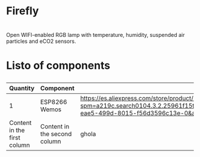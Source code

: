 # Firefly <h1> 
Open WIFI-enabled RGB lamp with temperature, humidity, suspended air particles and eCO2 sensors.

# Listo of components <h2> 

Quantity | Component    | Link
---------|------------  | -------------
1        |ESP8266 Wemos | https://es.aliexpress.com/store/product/D1-mini-Mini-NodeMcu-4M-bytes-Lua-WIFI-Internet-of-Things-development-board-based-ESP8266-by/1084082_32651747570.html?spm=a219c.search0104.3.2.25961f15tPQzts&ws_ab_test=searchweb0_0,searchweb201602_3_10152_10151_10065_10344_10068_5722815_10342_10547_10343_10340_5722915_10548_10341_5722615_10696_10084_10083_10618_10307_10820_10301_10821_10303_5722715_10059_306_100031_10103_10624_10623_10622_5722515_10621_10620,searchweb201603_32,ppcSwitch_5&algo_expid=c49018f0-eae5-499d-8015-f56d3596c13e-0&algo_pvid=c49018f0-eae5-499d-8015-f56d3596c13e&priceBeautifyAB=0
Content in the first column | Content in the second column | ghola
